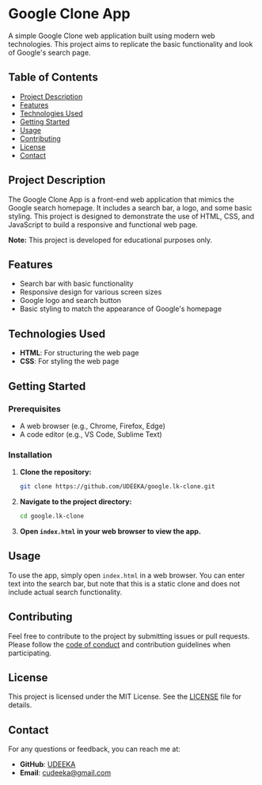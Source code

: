 # Google Clone App

A simple Google Clone web application built using modern web technologies. This project aims to replicate the basic functionality and look of Google's search page.

## Table of Contents

- [Project Description](#project-description)
- [Features](#features)
- [Technologies Used](#technologies-used)
- [Getting Started](#getting-started)
- [Usage](#usage)
- [Contributing](#contributing)
- [License](#license)
- [Contact](#contact)

## Project Description

The Google Clone App is a front-end web application that mimics the Google search homepage. It includes a search bar, a logo, and some basic styling. This project is designed to demonstrate the use of HTML, CSS, and JavaScript to build a responsive and functional web page.

**Note:** This project is developed for educational purposes only.

## Features

- Search bar with basic functionality
- Responsive design for various screen sizes
- Google logo and search button
- Basic styling to match the appearance of Google's homepage

## Technologies Used

- **HTML**: For structuring the web page
- **CSS**: For styling the web page

## Getting Started

### Prerequisites

- A web browser (e.g., Chrome, Firefox, Edge)
- A code editor (e.g., VS Code, Sublime Text)

### Installation

1. **Clone the repository:**

    ```bash
    git clone https://github.com/UDEEKA/google.lk-clone.git
    ```

2. **Navigate to the project directory:**

    ```bash
    cd google.lk-clone
    ```

3. **Open `index.html` in your web browser to view the app.**

## Usage

To use the app, simply open `index.html` in a web browser. You can enter text into the search bar, but note that this is a static clone and does not include actual search functionality.

## Contributing

Feel free to contribute to the project by submitting issues or pull requests. Please follow the [code of conduct](CONTRIBUTING.md) and contribution guidelines when participating.

## License

This project is licensed under the MIT License. See the [LICENSE](LICENSE.txt) file for details.

## Contact

For any questions or feedback, you can reach me at:

- **GitHub**: [UDEEKA](https://github.com/UDEEKA)
- **Email**: [cudeeka@gmail.com](mailto:cudeeka@gmail.com)
